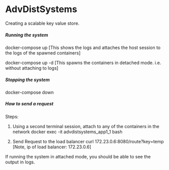 # AdvDistSystems
Creating a scalable key value store.

##### Running the system
docker-compose up [This shows the logs and attaches the host session to the logs of the spawned containers]

docker-compose up -d [This spawns the containers in detached mode. i.e. without attaching to logs]

##### Stopping the system
docker-compose down

##### How to send a request 
Steps:
1. Using a second terminal session, attach to any of the containers in the network
docker exec -it advdistsystems_app1_1 bash

2. Send Request to the load balancer
curl 172.23.0.6:8080/route?key=temp [Note, ip of load balancer: 172.23.0.6]

If running the system in attached mode, you should be able to see the output in logs.
